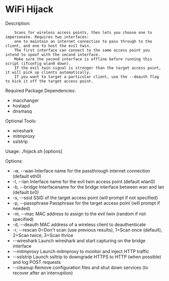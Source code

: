# WiFi Hijack

Description:

        Scans for wireless access points, then lets you choose one to impersonate. Requires two interfaces:
        one to maintain an internet connection to pass through to the client, and one to host the evil twin.
        The first interface can connect to the same access point you intend to spoof with the second interface.
        Make sure the second interface is offline before running this script (ifconfig wlan0 down).
        If the evil twin signal is stronger than the target access point, it will pick up clients automatically.
        If you want to target a particular client, use the --deauth flag to kick it off the target access point.


Required Package Dependencies:

- macchanger
- hostapd
- dnsmasq


Optional Tools:

- wireshark
- mitmproxy
- sslstrip


Usage: ./hijack.sh [options]


Options:

- -w, --wan <interface>               Interface name for the passthrough internet connection (default eth0)
- -l, --lan <interface>               Interface name for the evil twin access point (default wlan0)
- -b, --bridge <interface>            Interfacename for the bridge interface between wan and lan (default br0)
- -s, --ssid <ssid>                   SSID of the target access point (will prompt if not specified)
- -p, --passphrase <passphrase>       Passphrase for the target access point (will prompt if needed)
- -m, --mac <mac>                     MAC address to assign to the evil twin (random if not specified)
- -d, --deauth <mac>                  MAC address of a wireless client to deauthenticate
- -r, --rescan <number>               0=Don't scan (use previous results), 1=Scan once (default), 2=Scan twice, 3=Scan thrice
- --wireshark                         Launch wireshark and start capturing on the bridge interface
- --mitmproxy                         Launch mitmproxy to monitor and inject HTTP traffic
- --sslstrip                          Launch ssltrip to downgrade HTTPS to HTTP (when possible) and log POST requests
- --cleanup                           Remove configuration files and shut down services (to recover after an interruption)
